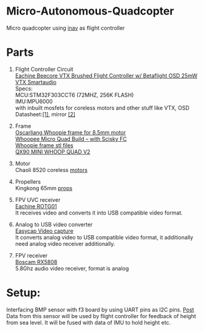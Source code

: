 # Micro-Autonomous-Quadcopter
Micro quadcopter using [inav](https://github.com/hemkum/inav) as flight controller

# Parts
1. Flight Controller Circuit  
[Eachine Beecore VTX Brushed Flight Controller w/ Betaflight OSD 25mW VTX Smartaudio ](https://www.banggood.in/Eachine-Beecore-VTX-Brushed-Flight-Controller-w-Betaflight-OSD-25mw-VTX-Smartaudio-for-Tiny66x7-p-1305469.html)  
Specs:  
MCU:STM32F303CCT6 (72MHZ, 256K FLASH)  
IMU:MPU6000  
with inbuilt mosfets for coreless motors and other stuff like VTX, OSD  
Datasheet:[[1]](http://img.banggood.com/file/products/20180713045225Eachinebeecorevtx1.0manual.pdf), mirror [[2]]()

2. Frame  
[Oscarliang Whoopie frame for 8.5mm motor](https://oscarliang.com/whoopee-micro-frame/)  
[Whoopee Micro Quad Build – with Scisky FC](https://oscarliang.com/whoopee-micro-quad-build-scisky-fc/)  
[Whoopie frame stl files](https://www.thingiverse.com/thing:1700311)  
[QX90 MINI WHOOP QUAD V2](https://www.thingiverse.com/thing:2137840)  

3. Motor  
Chaoli 8520 coreless [motors](https://www.banggood.in/4X-Chaoli-CL-820-8_5x20mm-Coreless-Motor-for-90mm-150mm-DIY-Micro-FPV-RC-Quadcopter-Frame-p-1069067.html)  

4. Propellers  
Kingkong 65mm [props](https://www.banggood.in/10-Pairs-Kingkong-65mm-Blade-Propeller-Prop-20Pcs-for-720-8520-Coreless-Motor-DIY-Micro-Quadcopter-p-1092166.html)  

5. FPV UVC receiver  
[Eachine ROTG01](https://www.banggood.in/Eachine-ROTG01-UVC-OTG-5_8G-150CH-Full-Channel-FPV-Receiver-For-Android-Mobile-Phone-Smartphone-p-1147692.html)  
It receives video and converts it into USB compatible video format.  

6. Analog to USB video converter  
[Easycap Video capture](https://www.amazon.in/Easycap-Video-Capturing-Device-Directly/dp/B00CI8GO4I)  
It converts analog video to USB compatible video format, it additionally need analog video receiver additionally.  

7. FPV receiver  
[Boscam RX5808](https://www.banggood.in/FPV-Wireless-Audio-Video-Receiving-Module-RX5808-Receiver-p-84775.html?)   
5.8Ghz audio video receiver, format is analog  


# Setup:
Interfacing BMP sensor with f3 board by using UART pins as I2C pins. [Post](https://www.rcgroups.com/forums/showthread.php?2495732-Cleanflight-iNav-%28navigation-rewrite%29-project/page917#post37443443)  
Data from this sensor will be used by flight controller for feedback of height from sea level. It will be fused with data of IMU to hold height etc.
